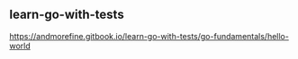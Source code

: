 ## learn-go-with-tests

https://andmorefine.gitbook.io/learn-go-with-tests/go-fundamentals/hello-world
